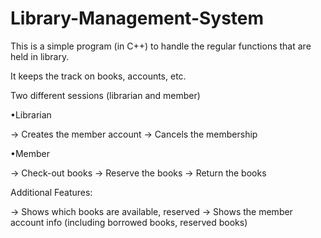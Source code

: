 # Library-Management-System

This is a simple program (in C++) to handle the regular functions that are held in library.

It keeps the track on books, accounts, etc.

Two different sessions (librarian and member)

•Librarian

  → Creates the member account
  → Cancels the membership
 
•Member

  → Check-out books
  → Reserve the books
  → Return the books
  
Additional Features:

  → Shows which books are available, reserved
  → Shows the member account info (including borrowed books, reserved books)
